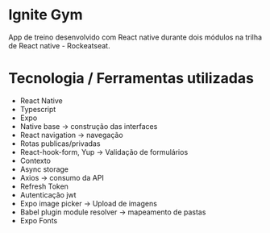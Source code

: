 # Ignite Gym

App de treino desenvolvido com React native durante dois módulos na trilha de React native - Rockeatseat.

# Tecnologia / Ferramentas utilizadas

* React Native
* Typescript
* Expo
* Native base -> construção das interfaces
* React navigation -> navegação
* Rotas publicas/privadas
* React-hook-form, Yup -> Validação de formulários
* Contexto
* Async storage
* Axios -> consumo da API
* Refresh Token
* Autenticação jwt
* Expo image picker -> Upload de imagens
* Babel plugin module resolver -> mapeamento de pastas
* Expo Fonts
